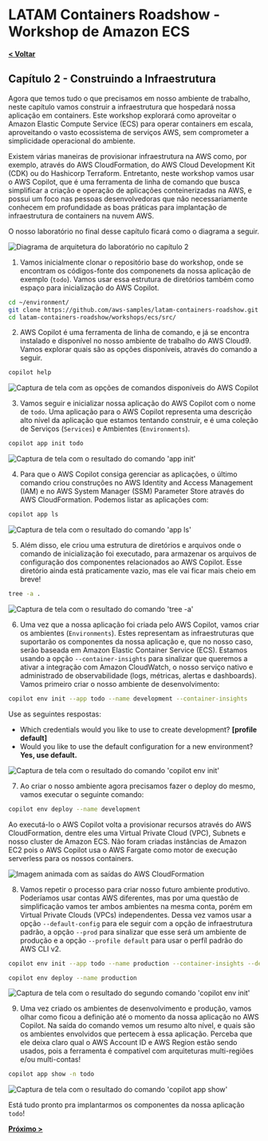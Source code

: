 # LATAM Containers Roadshow - Workshop de Amazon ECS

[**< Voltar**](./1-Prepare.md)

## Capítulo 2 - Construindo a Infraestrutura

Agora que temos tudo o que precisamos em nosso ambiente de trabalho, neste capítulo vamos construir a infraestrutura que hospedará nossa aplicação em containers. Este workshop explorará como aproveitar o Amazon Elastic Compute Service (ECS) para operar containers em escala, aproveitando o vasto ecossistema de serviços AWS, sem comprometer a simplicidade operacional do ambiente.

Existem várias maneiras de provisionar infraestrutura na AWS como, por exemplo, através do AWS CloudFormation, do AWS Cloud Development Kit (CDK) ou do Hashicorp Terraform. Entretanto, neste workshop vamos usar o AWS Copilot, que é uma ferramenta de linha de comando que busca simplificar a criação e operação de aplicações conteinerizadas na AWS, e possui um foco nas pessoas desenvolvedoras que não necessariamente conhecem em profundidade as boas práticas para implantação de infraestrutura de containers na nuvem AWS.

O nosso laboratório no final desse capítulo ficará como o diagrama a seguir.

![Diagrama de arquitetura do laboratório no capítulo 2](../static/2-lab_architecture.png)

1. Vamos inicialmente clonar o repositório base do workshop, onde se encontram os códigos-fonte dos componenets da nossa aplicação de exemplo (`todo`). Vamos usar essa estrutura de diretórios também como espaço para inicialização do AWS Copilot.

```bash
cd ~/environment/
git clone https://github.com/aws-samples/latam-containers-roadshow.git
cd latam-containers-roadshow/workshops/ecs/src/
```

2. AWS Copilot é uma ferramenta de linha de comando, e já se encontra instalado e disponível no nosso ambiente de trabalho do AWS Cloud9. Vamos explorar quais são as opções disponíveis, através do comando a seguir.

```bash
copilot help
```

![Captura de tela com as opções de comandos disponíveis do AWS Copilot](../static/2.1-copilot_options.png)

3. Vamos seguir e inicializar nossa aplicação do AWS Copilot com o nome de `todo`. Uma aplicação para o AWS Copilot representa uma descrição alto nível da aplicação que estamos tentando construir, e é uma coleção de Serviços (`Services`) e Ambientes (`Environments`).

```bash
copilot app init todo
```

![Captura de tela com o resultado do comando 'app init'](../static/2.2-copilot_app_init.png)

4. Para que o AWS Copilot consiga gerenciar as aplicações, o último comando criou construções no AWS Identity and Access Management (IAM) e no AWS System Manager (SSM) Parameter Store através do AWS CloudFormation. Podemos listar as aplicações com:

```bash
copilot app ls
```

![Captura de tela com o resultado do comando 'app ls'](../static/2.3-copilot_app_ls.png)

5. Além disso, ele criou uma estrutura de diretórios e arquivos onde o comando de inicialização foi executado, para armazenar os arquivos de configuração dos componentes relacionados ao AWS Copilot. Esse diretório ainda está praticamente vazio, mas ele vai ficar mais cheio em breve!

```bash
tree -a .
```

![Captura de tela com o resultado do comando 'tree -a'](../static/2.4-copilot_dir.png)

6. Uma vez que a nossa aplicação foi criada pelo AWS Copilot, vamos criar os ambientes (`Environments`). Estes representam as infraestruturas que suportarão os componentes da nossa aplicação e, que no nosso caso, serão baseada em Amazon Elastic Container Service (ECS). Estamos usando a opção `--container-insights` para sinalizar que queremos a ativar a integração com Amazon CloudWatch, o nosso serviço nativo e administrado de observabilidade (logs, métricas, alertas e dashboards). Vamos primeiro criar o nosso ambiente de desenvolvimento:

```bash
copilot env init --app todo --name development --container-insights
```

Use as seguintes respostas:
- Which credentials would you like to use to create development? **[profile default]**
- Would you like to use the default configuration for a new environment? **Yes, use default.**

![Captura de tela com o resultado do comando 'copilot env init'](../static/2.5-copilot_dev_env_init.png)

7. Ao criar o nosso ambiente agora precisamos fazer o deploy do mesmo, vamos executar o seguinte comando:

```bash
copilot env deploy --name development
```

Ao executá-lo o AWS Copilot volta a provisionar recursos através do AWS CloudFormation, dentre eles uma Virtual Private Cloud (VPC), Subnets e nosso cluster de Amazon ECS. Não foram criadas instâncias de Amazon EC2 pois o AWS Copilot usa o AWS Fargate como motor de execução serverless para os nossos containers.

![Imagem animada com as saídas do AWS CloudFormation](../static/2.6-stacks_cloudformation.gif)

8. Vamos repetir o processo para criar nosso futuro ambiente produtivo. Poderíamos usar contas AWS diferentes, mas por uma questão de simplificação vamos ter ambos ambientes na mesma conta, porém em Virtual Private Clouds (VPCs) independentes. Dessa vez vamos usar a opção `--default-config` para ele seguir com a opção de infraestrutura padrão, a opção `--prod` para sinalizar que esse será um ambiente de produção e a opção `--profile default` para usar o perfíl padrão do AWS CLI v2.

```bash
copilot env init --app todo --name production --container-insights --default-config --prod --profile default
```

```bash
copilot env deploy --name production
```

![Captura de tela com o resultado do segundo comando 'copilot env init'](../static/2.7-copilot_prod_env_init.png)

9. Uma vez criado os ambientes de desenvolvimento e produção, vamos olhar como ficou a definição até o momento da nossa aplicação no AWS Copilot. Na saída do comando vemos um resumo alto nível, e quais são os ambientes envolvidos que pertecem à essa aplicação. Perceba que ele deixa claro qual o AWS Account ID e AWS Region estão sendo usados, pois a ferramenta é compatível com arquiteturas multi-regiões e/ou multi-contas!

```bash
copilot app show -n todo
```

![Captura de tela com o resultado do comando 'copilot app show'](../static/2.8-copilot_app_show.png)

Está tudo pronto pra implantarmos os componentes da nossa aplicação `todo`!

[**Próximo >**](./3-Deploy.md)
